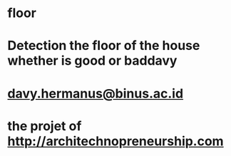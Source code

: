 # floor
# Detection the floor of the house whether is good or baddavy
# davy.hermanus@binus.ac.id
# the projet of http://architechnopreneurship.com
